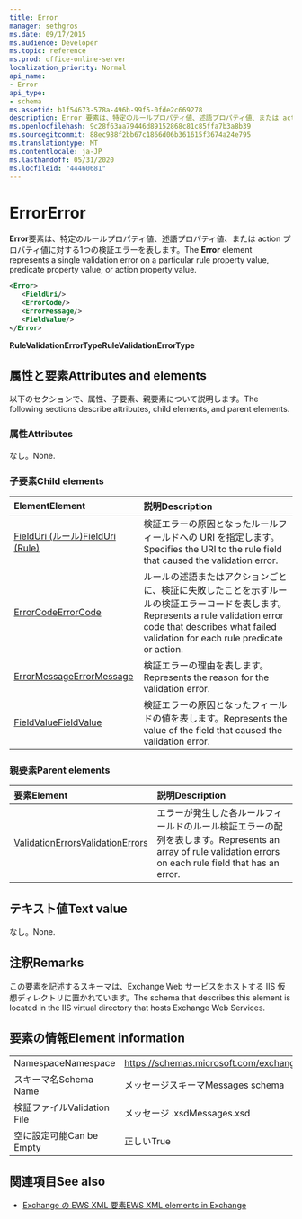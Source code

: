 ```yaml
---
title: Error
manager: sethgros
ms.date: 09/17/2015
ms.audience: Developer
ms.topic: reference
ms.prod: office-online-server
localization_priority: Normal
api_name:
- Error
api_type:
- schema
ms.assetid: b1f54673-578a-496b-99f5-0fde2c669278
description: Error 要素は、特定のルールプロパティ値、述語プロパティ値、または action プロパティ値に対する1つの検証エラーを表します。
ms.openlocfilehash: 9c28f63aa79446d89152868c81c85ffa7b3a8b39
ms.sourcegitcommit: 88ec988f2bb67c1866d06b361615f3674a24e795
ms.translationtype: MT
ms.contentlocale: ja-JP
ms.lasthandoff: 05/31/2020
ms.locfileid: "44460681"
---
```

# <a name="error"></a><span data-ttu-id="bd557-103">Error</span><span class="sxs-lookup"><span data-stu-id="bd557-103">Error</span></span>

<span data-ttu-id="bd557-104">**Error**要素は、特定のルールプロパティ値、述語プロパティ値、または action プロパティ値に対する1つの検証エラーを表します。</span><span class="sxs-lookup"><span data-stu-id="bd557-104">The **Error** element represents a single validation error on a particular rule property value, predicate property value, or action property value.</span></span> 
  
```XML
<Error>
   <FieldUri/>
   <ErrorCode/>
   <ErrorMessage/>
   <FieldValue/>
</Error>
```

 <span data-ttu-id="bd557-105">**RuleValidationErrorType**</span><span class="sxs-lookup"><span data-stu-id="bd557-105">**RuleValidationErrorType**</span></span>
## <a name="attributes-and-elements"></a><span data-ttu-id="bd557-106">属性と要素</span><span class="sxs-lookup"><span data-stu-id="bd557-106">Attributes and elements</span></span>

<span data-ttu-id="bd557-107">以下のセクションで、属性、子要素、親要素について説明します。</span><span class="sxs-lookup"><span data-stu-id="bd557-107">The following sections describe attributes, child elements, and parent elements.</span></span>
  
### <a name="attributes"></a><span data-ttu-id="bd557-108">属性</span><span class="sxs-lookup"><span data-stu-id="bd557-108">Attributes</span></span>

<span data-ttu-id="bd557-109">なし。</span><span class="sxs-lookup"><span data-stu-id="bd557-109">None.</span></span>
  
### <a name="child-elements"></a><span data-ttu-id="bd557-110">子要素</span><span class="sxs-lookup"><span data-stu-id="bd557-110">Child elements</span></span>

|<span data-ttu-id="bd557-111">**Element**</span><span class="sxs-lookup"><span data-stu-id="bd557-111">**Element**</span></span>|<span data-ttu-id="bd557-112">**説明**</span><span class="sxs-lookup"><span data-stu-id="bd557-112">**Description**</span></span>|
|:-----|:-----|
|[<span data-ttu-id="bd557-113">FieldUri (ルール)</span><span class="sxs-lookup"><span data-stu-id="bd557-113">FieldUri (Rule)</span></span>](fielduri-rule.md) <br/> |<span data-ttu-id="bd557-114">検証エラーの原因となったルールフィールドへの URI を指定します。</span><span class="sxs-lookup"><span data-stu-id="bd557-114">Specifies the URI to the rule field that caused the validation error.</span></span>  <br/> |
|[<span data-ttu-id="bd557-115">ErrorCode</span><span class="sxs-lookup"><span data-stu-id="bd557-115">ErrorCode</span></span>](errorcode.md) <br/> |<span data-ttu-id="bd557-116">ルールの述語またはアクションごとに、検証に失敗したことを示すルールの検証エラーコードを表します。</span><span class="sxs-lookup"><span data-stu-id="bd557-116">Represents a rule validation error code that describes what failed validation for each rule predicate or action.</span></span>  <br/> |
|[<span data-ttu-id="bd557-117">ErrorMessage</span><span class="sxs-lookup"><span data-stu-id="bd557-117">ErrorMessage</span></span>](errormessage.md) <br/> |<span data-ttu-id="bd557-118">検証エラーの理由を表します。</span><span class="sxs-lookup"><span data-stu-id="bd557-118">Represents the reason for the validation error.</span></span>  <br/> |
|[<span data-ttu-id="bd557-119">FieldValue</span><span class="sxs-lookup"><span data-stu-id="bd557-119">FieldValue</span></span>](fieldvalue.md) <br/> |<span data-ttu-id="bd557-120">検証エラーの原因となったフィールドの値を表します。</span><span class="sxs-lookup"><span data-stu-id="bd557-120">Represents the value of the field that caused the validation error.</span></span>  <br/> |
   
### <a name="parent-elements"></a><span data-ttu-id="bd557-121">親要素</span><span class="sxs-lookup"><span data-stu-id="bd557-121">Parent elements</span></span>

|<span data-ttu-id="bd557-122">**要素**</span><span class="sxs-lookup"><span data-stu-id="bd557-122">**Element**</span></span>|<span data-ttu-id="bd557-123">**説明**</span><span class="sxs-lookup"><span data-stu-id="bd557-123">**Description**</span></span>|
|:-----|:-----|
|[<span data-ttu-id="bd557-124">ValidationErrors</span><span class="sxs-lookup"><span data-stu-id="bd557-124">ValidationErrors</span></span>](validationerrors.md) <br/> |<span data-ttu-id="bd557-125">エラーが発生した各ルールフィールドのルール検証エラーの配列を表します。</span><span class="sxs-lookup"><span data-stu-id="bd557-125">Represents an array of rule validation errors on each rule field that has an error.</span></span>  <br/> |
   
## <a name="text-value"></a><span data-ttu-id="bd557-126">テキスト値</span><span class="sxs-lookup"><span data-stu-id="bd557-126">Text value</span></span>

<span data-ttu-id="bd557-127">なし。</span><span class="sxs-lookup"><span data-stu-id="bd557-127">None.</span></span>
  
## <a name="remarks"></a><span data-ttu-id="bd557-128">注釈</span><span class="sxs-lookup"><span data-stu-id="bd557-128">Remarks</span></span>

<span data-ttu-id="bd557-129">この要素を記述するスキーマは、Exchange Web サービスをホストする IIS 仮想ディレクトリに置かれています。</span><span class="sxs-lookup"><span data-stu-id="bd557-129">The schema that describes this element is located in the IIS virtual directory that hosts Exchange Web Services.</span></span>
  
## <a name="element-information"></a><span data-ttu-id="bd557-130">要素の情報</span><span class="sxs-lookup"><span data-stu-id="bd557-130">Element information</span></span>

|||
|:-----|:-----|
|<span data-ttu-id="bd557-131">Namespace</span><span class="sxs-lookup"><span data-stu-id="bd557-131">Namespace</span></span>  <br/> |https://schemas.microsoft.com/exchange/services/2006/messages  <br/> |
|<span data-ttu-id="bd557-132">スキーマ名</span><span class="sxs-lookup"><span data-stu-id="bd557-132">Schema Name</span></span>  <br/> |<span data-ttu-id="bd557-133">メッセージスキーマ</span><span class="sxs-lookup"><span data-stu-id="bd557-133">Messages schema</span></span>  <br/> |
|<span data-ttu-id="bd557-134">検証ファイル</span><span class="sxs-lookup"><span data-stu-id="bd557-134">Validation File</span></span>  <br/> |<span data-ttu-id="bd557-135">メッセージ .xsd</span><span class="sxs-lookup"><span data-stu-id="bd557-135">Messages.xsd</span></span>  <br/> |
|<span data-ttu-id="bd557-136">空に設定可能</span><span class="sxs-lookup"><span data-stu-id="bd557-136">Can be Empty</span></span>  <br/> |<span data-ttu-id="bd557-137">正しい</span><span class="sxs-lookup"><span data-stu-id="bd557-137">True</span></span>  <br/> |
   
## <a name="see-also"></a><span data-ttu-id="bd557-138">関連項目</span><span class="sxs-lookup"><span data-stu-id="bd557-138">See also</span></span>



- [<span data-ttu-id="bd557-139">Exchange の EWS XML 要素</span><span class="sxs-lookup"><span data-stu-id="bd557-139">EWS XML elements in Exchange</span></span>](ews-xml-elements-in-exchange.md)

